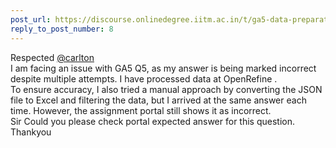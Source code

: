 ```yaml
---
post_url: https://discourse.onlinedegree.iitm.ac.in/t/ga5-data-preparation-discussion-thread-tds-jan-2025/166576/31
reply_to_post_number: 8
---
```

Respected [@carlton](/u/carlton)  
I am facing an issue with GA5 Q5, as my answer is being marked incorrect despite multiple attempts. I have processed data at OpenRefine .  
To ensure accuracy, I also tried a manual approach by converting the JSON file to Excel and filtering the data, but I arrived at the same answer each time. However, the assignment portal still shows it as incorrect.  
Sir Could you please check portal expected answer for this question.  
Thankyou